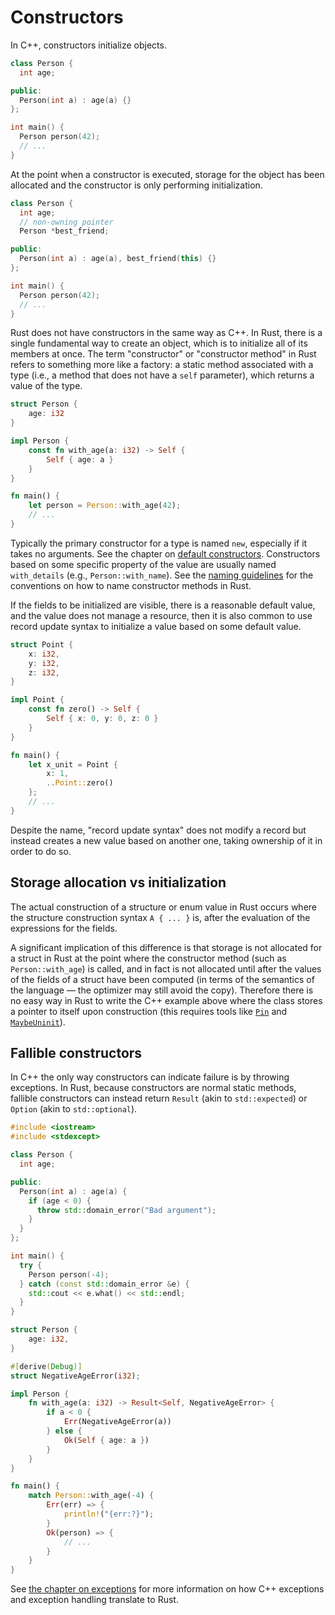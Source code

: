 # Constructors

In C++, constructors initialize objects.

```cpp
class Person {
  int age;

public:
  Person(int a) : age(a) {}
};

int main() {
  Person person(42);
  // ...
}
```

At the point when a constructor is executed, storage for the object has been
allocated and the constructor is only performing initialization.

```cpp
class Person {
  int age;
  // non-owning pointer
  Person *best_friend;

public:
  Person(int a) : age(a), best_friend(this) {}
};

int main() {
  Person person(42);
  // ...
}
```

Rust does not have constructors in the same way as C++. In Rust, there is a
single fundamental way to create an object, which is to initialize all of its
members at once. The term "constructor" or "constructor method" in Rust refers
to something more like a factory: a static method associated with a type (i.e.,
a method that does not have a `self` parameter), which returns a value of the
type.

```rust
struct Person {
    age: i32
}

impl Person {
    const fn with_age(a: i32) -> Self {
        Self { age: a }
    }
}

fn main() {
    let person = Person::with_age(42);
    // ...
}
```

Typically the primary constructor for a type is named `new`, especially if it
takes no arguments. See the chapter on [default
constructors](constructors/default_constructors.html). Constructors based on
some specific property of the value are usually named `with_details` (e.g.,
`Person::with_name`). See the [naming
guidelines](https://rust-lang.github.io/api-guidelines/naming.html) for the
conventions on how to name constructor methods in Rust.

If the fields to be initialized are visible, there is a reasonable default
value, and the value does not manage a resource, then it is also common to use
record update syntax to initialize a value based on some default value.

```rust
struct Point {
    x: i32,
    y: i32,
    z: i32,
}

impl Point {
    const fn zero() -> Self {
        Self { x: 0, y: 0, z: 0 }
    }
}

fn main() {
    let x_unit = Point {
        x: 1,
        ..Point::zero()
    };
    // ...
}
```

Despite the name, "record update syntax" does not modify a record but instead
creates a new value based on another one, taking ownership of it in order to do
so.

## Storage allocation vs initialization

The actual construction of a structure or enum value in Rust occurs where the
structure construction syntax `A { ... }` is, after the evaluation of the
expressions for the fields.

A significant implication of this difference is that storage is not allocated
for a struct in Rust at the point where the constructor method (such as
`Person::with_age`) is called, and in fact is not allocated until after the
values of the fields of a struct have been computed (in terms of the semantics
of the language &mdash; the optimizer may still avoid the copy). Therefore there is no
easy way in Rust to write the C++ example above where the class stores a pointer to
itself upon construction (this requires tools like [`Pin`](https://doc.rust-lang.org/std/pin/struct.Pin.html) and [`MaybeUninit`](https://doc.rust-lang.org/std/mem/union.MaybeUninit.html)).

## Fallible constructors

In C++ the only way constructors can indicate failure is by throwing exceptions. In Rust, because constructors are normal static methods, fallible constructors
can instead return `Result` (akin to `std::expected`) or `Option` (akin to
`std::optional`).

<div class="comparison">

```cpp
#include <iostream>
#include <stdexcept>

class Person {
  int age;

public:
  Person(int a) : age(a) {
    if (age < 0) {
      throw std::domain_error("Bad argument");
    }
  }
};

int main() {
  try {
    Person person(-4);
  } catch (const std::domain_error &e) {
    std::cout << e.what() << std::endl;
  }
}
```

```rust
struct Person {
    age: i32,
}

#[derive(Debug)]
struct NegativeAgeError(i32);

impl Person {
    fn with_age(a: i32) -> Result<Self, NegativeAgeError> {
        if a < 0 {
            Err(NegativeAgeError(a))
        } else {
            Ok(Self { age: a })
        }
    }
}

fn main() {
    match Person::with_age(-4) {
        Err(err) => {
            println!("{err:?}");
        }
        Ok(person) => {
            // ...
        }
    }
}
```

</div>


See [the chapter on exceptions](/idioms/exceptions.md) for more information on
how C++ exceptions and exception handling translate to Rust.
